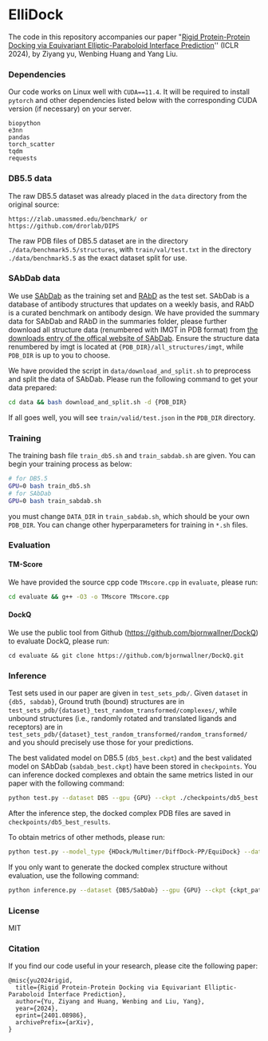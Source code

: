 # ElliDock

The code in this repository accompanies our paper "[Rigid Protein-Protein Docking via Equivariant Elliptic-Paraboloid Interface Prediction](https://arxiv.org/abs/2401.08986)'' (ICLR 2024), by Ziyang yu, Wenbing Huang and Yang Liu.

### Dependencies

Our code works on Linux well with `CUDA==11.4`. It will be required to install `pytorch` and other dependencies listed below with the corresponding CUDA version (if necessary) on your server.

```
biopython
e3nn
pandas
torch_scatter
tqdm
requests
```

### DB5.5 data

The raw DB5.5 dataset was already placed in the `data` directory from the original source:

```
https://zlab.umassmed.edu/benchmark/ or https://github.com/drorlab/DIPS
```

The raw PDB files of DB5.5 dataset are in the directory `./data/benchmark5.5/structures`, with `train/val/test.txt` in the directory `./data/benchmark5.5` as the exact dataset split for use.

### SAbDab data

We use [SAbDab](http://opig.stats.ox.ac.uk/webapps/newsabdab/sabdab/) as the training set and [RAbD](https://journals.plos.org/ploscompbiol/article?id=10.1371/journal.pcbi.1006112) as the test set. SAbDab is a database of antibody structures that updates on a weekly basis, and RAbD is a curated benchmark on antibody design. We have provided the summary data for SAbDab and RAbD in the summaries folder, please further download all structure data (renumbered with IMGT in PDB format) from [the downloads entry of the offical website of SAbDab](http://opig.stats.ox.ac.uk/webapps/newsabdab/sabdab/search/?all=true). Ensure the structure data renumbered by imgt is located at `{PDB_DIR}/all_structures/imgt`, while `PDB_DIR` is up to you to choose.

We have provided the script in `data/download_and_split.sh` to preprocess and split the data of SAbDab. Please run the following command to get your data prepared:

```bash
cd data && bash download_and_split.sh -d {PDB_DIR}
```

If all goes well, you will see `train/valid/test.json` in the `PDB_DIR` directory.

### Training

The training bash file `train_db5.sh` and `train_sabdab.sh` are given. You can begin your training process as below:

```bash
# for DB5.5
GPU=0 bash train_db5.sh
# for SAbDab
GPU=0 bash train_sabdab.sh
```

you must change `DATA_DIR` in `train_sabdab.sh`, which should be your own `PDB_DIR`. You can change other hyperparameters for training in `*.sh` files.

### Evaluation

#### TM-Score

We have provided the source cpp code `TMscore.cpp` in `evaluate`, please run:

```bash
cd evaluate && g++ -O3 -o TMscore TMscore.cpp
```

#### DockQ

We use the public tool from Github (https://github.com/bjornwallner/DockQ) to evaluate DockQ, please run:

```
cd evaluate && git clone https://github.com/bjornwallner/DockQ.git
```

### Inference

Test sets used in our paper are given in `test_sets_pdb/`. Given `dataset` in `{db5, sabdab}`, Ground truth (bound) structures are in `test_sets_pdb/{dataset}_test_random_transformed/complexes/`, while unbound structures (i.e., randomly rotated and translated ligands and receptors) are in `test_sets_pdb/{dataset}_test_random_transformed/random_transformed/` and you should precisely use those for your predictions.

The best validated model on DB5.5 (`db5_best.ckpt`) and the best validated model on SAbDab (`sabdab_best.ckpt`) have been stored in `checkpoints`. You can inference docked complexes and obtain the same metrics listed in our paper with the following command:

```bash
python test.py --dataset DB5 --gpu {GPU} --ckpt ./checkpoints/db5_best.ckpt
```

After the inference step, the docked complex PDB files are saved in `checkpoints/db5_best_results`.

To obtain metrics of other methods, please run:

```bash
python test.py --model_type {HDock/Multimer/DiffDock-PP/EquiDock} --dataset {DB5/SAbDab} --gpu {GPU}
```

If you only want to generate the docked complex structure without evaluation, use the following command:

```bash
python inference.py --dataset {DB5/SabDab} --gpu {GPU} --ckpt {ckpt_path}
```

### License
MIT

### Citation

If you find our code useful in your research, please cite the following paper:

```
@misc{yu2024rigid,
  title={Rigid Protein-Protein Docking via Equivariant Elliptic-Paraboloid Interface Prediction},
  author={Yu, Ziyang and Huang, Wenbing and Liu, Yang},
  year={2024},
  eprint={2401.08986},
  archivePrefix={arXiv},
}
```

